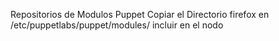 Repositorios de Modulos Puppet
    Copiar el Directorio firefox  en /etc/puppetlabs/puppet/modules/
    incluir en el nodo

